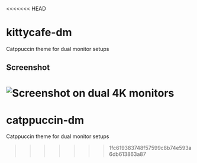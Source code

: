 <<<<<<< HEAD
# kittycafe-dm
Catppuccin theme for dual monitor setups

## Screenshot
![Screenshot on dual 4K monitors](/screenshot.png)
=======
# catppuccin-dm
Catppuccin theme for dual monitor setups 
>>>>>>> 1fc619383748f57599c8b74e593a6db613863a87

